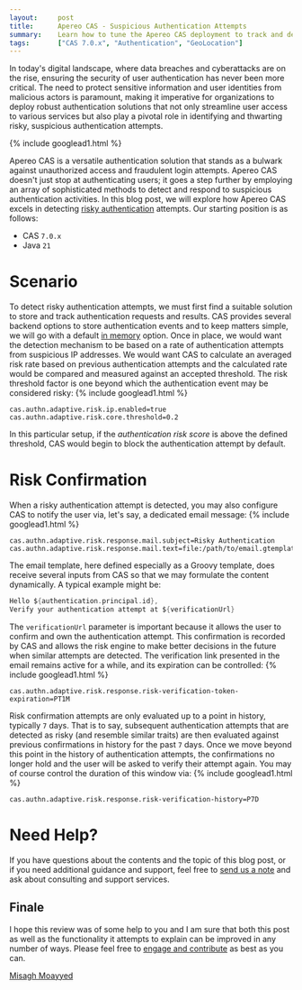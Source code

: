 ```yaml
---
layout:     post
title:      Apereo CAS - Suspicious Authentication Attempts
summary:    Learn how to tune the Apereo CAS deployment to track and detect risky authentication attempts based on a variety of factors, while allowing for follow-up configurations and verifications.
tags:       ["CAS 7.0.x", "Authentication", "GeoLocation"]
---
```


In today's digital landscape, where data breaches and cyberattacks are on the rise, ensuring the security of user authentication has never been more critical. The need to protect sensitive information and user identities from malicious actors is paramount, making it imperative for organizations to deploy robust authentication solutions that not only streamline user access to various services but also play a pivotal role in identifying and thwarting risky, suspicious authentication attempts.

{% include googlead1.html  %}

Apereo CAS is a versatile authentication solution that stands as a bulwark against unauthorized access and fraudulent login attempts. Apereo CAS doesn't just stop at authenticating users; it goes a step further by employing an array of sophisticated methods to detect and respond to suspicious authentication activities. In this blog post, we will explore how Apereo CAS excels in detecting [risky authentication][risk] attempts. Our starting position is as follows:

- CAS `7.0.x`
- Java `21`

# Scenario

To detect risky authentication attempts, we must first find a suitable solution to store and track authentication requests and results. CAS provides several backend options to store authentication events and to keep matters simple, we will go with a default [in memory][events] option. Once in place, we would want the detection mechanism to be based on a rate of authentication attempts from suspicious IP addresses. We would want CAS to calculate an averaged risk rate based on previous authentication attempts and the calculated rate would be compared and measured against an accepted threshold. The risk threshold factor is one beyond which the authentication event may be considered risky:
{% include googlead1.html  %}
```properties
cas.authn.adaptive.risk.ip.enabled=true
cas.authn.adaptive.risk.core.threshold=0.2
```

In this particular setup, if the *authentication risk score* is above the defined threshold, CAS would begin to block the authentication attempt by default.

# Risk Confirmation

When a risky authentication attempt is detected, you may also configure CAS to notify the user via, let's say, a dedicated email message:
{% include googlead1.html  %}
```properties
cas.authn.adaptive.risk.response.mail.subject=Risky Authentication
cas.authn.adaptive.risk.response.mail.text=file:/path/to/email.gtemplate
```

The email template, here defined especially as a Groovy template, does receive several inputs from CAS so that we may formulate the content dynamically. A typical example might be:

```groovy
Hello ${authentication.principal.id},
Verify your authentication attempt at ${verificationUrl}
```

The `verificationUrl` parameter is important because it allows the user to confirm and own the authentication attempt. This confirmation is recorded by CAS and allows the risk engine to make better decisions in the future when similar attempts are detected. The verification link presented in the email remains active for a while, and its expiration can be controlled:
{% include googlead1.html  %}
```properties
cas.authn.adaptive.risk.response.risk-verification-token-expiration=PT1M
```

Risk confirmation attempts are only evaluated up to a point in history, typically `7` days. That is to say, subsequent authentication attempts that are detected as risky (and resemble similar traits) are then evaluated against previous confirmations in history for the past `7` days. Once we move beyond this point in the history of authentication attempts, the confirmations no longer hold and the user will be asked to verify their attempt again. You may of course control the duration of this window via:
{% include googlead1.html  %}
```properties
cas.authn.adaptive.risk.response.risk-verification-history=P7D
```

# Need Help?

If you have questions about the contents and the topic of this blog post, or if you need additional guidance and support, feel free to [send us a note](/#contact-section-header) and ask about consulting and support services.

## Finale

I hope this review was of some help to you and I am sure that both this post as well as the functionality it attempts to explain can be improved in any number of ways. Please feel free to [engage and contribute](https://apereo.github.io/cas/developer/Contributor-Guidelines.html) as best as you can.

[Misagh Moayyed](https://fawnoos.com)

[events]: https://apereo.github.io/cas/7.0.x/authentication/Configuring-Authentication-Events.html
[risk]: https://apereo.github.io/cas/7.0.x/authentication/Configuring-RiskBased-Authentication.html
